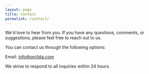```yaml
---
layout: page
title: Contact
permalink: /contact/
---
```


We'd love to hear from you. If you have any questions, comments, or suggestions, please feel free to reach out to us.

You can contact us through the following options:

Email: [info@orclida.com](mailto:info@orclida.com)

We strive to respond to all inquiries within 24 hours.
